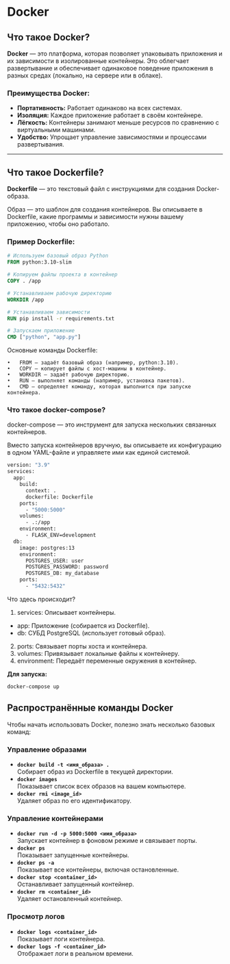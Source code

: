 # Docker

## Что такое Docker?

**Docker** — это платформа, которая позволяет упаковывать приложения и их зависимости в изолированные контейнеры. Это облегчает развертывание и обеспечивает одинаковое поведение приложения в разных средах (локально, на сервере или в облаке).

### Преимущества Docker:
- **Портативность:** Работает одинаково на всех системах.
- **Изоляция:** Каждое приложение работает в своём контейнере.
- **Лёгкость:** Контейнеры занимают меньше ресурсов по сравнению с виртуальными машинами.
- **Удобство:** Упрощает управление зависимостями и процессами развертывания.

---

## Что такое Dockerfile?

**Dockerfile** — это текстовый файл с инструкциями для создания Docker-образа. 

Образ — это шаблон для создания контейнеров. Вы описываете в Dockerfile, какие программы и зависимости нужны вашему приложению, чтобы оно работало.

### Пример Dockerfile:
```Dockerfile
# Используем базовый образ Python
FROM python:3.10-slim

# Копируем файлы проекта в контейнер
COPY . /app

# Устанавливаем рабочую директорию
WORKDIR /app

# Устанавливаем зависимости
RUN pip install -r requirements.txt

# Запускаем приложение
CMD ["python", "app.py"]
```

Основные команды Dockerfile:
    
    •	FROM — задаёт базовый образ (например, python:3.10).
	•	COPY — копирует файлы с хост-машины в контейнер.
	•	WORKDIR — задаёт рабочую директорию.
	•	RUN — выполняет команды (например, установка пакетов).
	•	CMD — определяет команду, которая выполнится при запуске контейнера.

### Что такое docker-compose?

docker-compose — это инструмент для запуска нескольких связанных контейнеров.

Вместо запуска контейнеров вручную, вы описываете их конфигурацию в одном YAML-файле и управляете ими как единой системой.

```Dockerfile
version: "3.9"
services:
  app:
    build:
      context: .
      dockerfile: Dockerfile
    ports:
      - "5000:5000"
    volumes:
      - .:/app
    environment:
      - FLASK_ENV=development
  db:
    image: postgres:13
    environment:
      POSTGRES_USER: user
      POSTGRES_PASSWORD: password
      POSTGRES_DB: my_database
    ports:
      - "5432:5432"
```

Что здесь происходит?
1. services: Описывает контейнеры.
- app: Приложение (собирается из Dockerfile).
- db: СУБД PostgreSQL (использует готовый образ).
2. ports: Связывает порты хоста и контейнера.
3. volumes: Привязывает локальные файлы к контейнеру.
4. environment: Передаёт переменные окружения в контейнер.


**Для запуска:**
```Dockerfile
docker-compose up
```


## Распространённые команды Docker

Чтобы начать использовать Docker, полезно знать несколько базовых команд:

### Управление образами
- **`docker build -t <имя_образа> .`**  
  Собирает образ из Dockerfile в текущей директории.
- **`docker images`**  
  Показывает список всех образов на вашем компьютере.
- **`docker rmi <image_id>`**  
  Удаляет образ по его идентификатору.

### Управление контейнерами
- **`docker run -d -p 5000:5000 <имя_образа>`**  
  Запускает контейнер в фоновом режиме и связывает порты.
- **`docker ps`**  
  Показывает запущенные контейнеры.
- **`docker ps -a`**  
  Показывает все контейнеры, включая остановленные.
- **`docker stop <container_id>`**  
  Останавливает запущенный контейнер.
- **`docker rm <container_id>`**  
  Удаляет остановленный контейнер.

### Просмотр логов
- **`docker logs <container_id>`**  
  Показывает логи контейнера.
- **`docker logs -f <container_id>`**  
  Отображает логи в реальном времени.